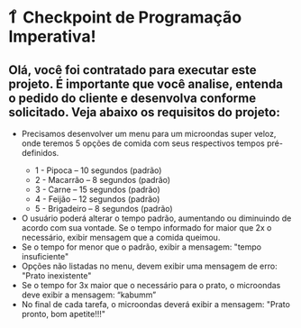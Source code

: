 <h1>1 ͦ Checkpoint de Programação Imperativa!</h1>

<h2>Olá, você foi contratado para executar este projeto. É importante que você analise, entenda o pedido do cliente e desenvolva conforme solicitado. Veja abaixo os requisitos do projeto:</h2>

<ul>
<li> Precisamos desenvolver um menu para um microondas super veloz, onde teremos 5 opções de comida com seus respectivos tempos pré-definidos. </li>
    <ul>
        <li> 1 - Pipoca – 10 segundos (padrão)</li>
        <li> 2 - Macarrão – 8 segundos (padrão)</li>
        <li> 3 - Carne – 15 segundos (padrão)</li>
        <li> 4 - Feijão – 12 segundos (padrão)</li>
        <li> 5 - Brigadeiro – 8 segundos (padrão)</li>
    </ul>   
<li> O usuário poderá alterar o tempo padrão, aumentando ou diminuindo de acordo com sua vontade. Se o tempo informado for maior que 2x o necessário, exibir mensagem que a comida queimou.</li>
<li> Se o tempo for menor que o padrão, exibir a mensagem: "tempo insuficiente"</li>
<li> Opções não listadas no menu, devem exibir uma mensagem de erro: "Prato inexistente"</li>
<li> Se o tempo for 3x maior que o necessário para o prato, o microondas deve exibir a mensagem: “kabumm”</li>
<li> No final de cada tarefa, o microondas deverá exibir a mensagem: "Prato pronto, bom apetite!!!"</li>
</ul>
